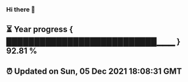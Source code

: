 ### Hi there 👋
⏳ Year progress { ███████████████████████████▁▁▁ } 92.81 %
---
⏰ Updated on Sun, 05 Dec 2021 18:08:31 GMT
---
